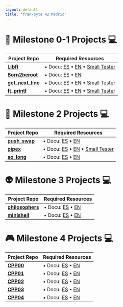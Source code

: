 ```yaml
---
layout: default
title: "fran-byte 42 Madrid"
---
```

# 🚀 Milestone 0-1 Projects 💻

| Project Repo         | Required Resources                          |
|------------------|---------------------------------------------|
| **[Libft](https://github.com/fran-byte/42-libft)** | • Docu: [ES](projects/libft_es.md) • [EN](projects/libft_en.md) • [Small Tester](https://github.com/fran-byte/42-libft-tester)|
| **[Born2beroot](https://github.com/fran-byte/42-born2beroot)** | • Docu: [ES](projects/born2beroot_es.md) • [EN](projects/born2beroot_en.md) |
| **[get_next_line](https://github.com/fran-byte/42-get-next-line)** | • Docu: [ES](projects/gnl_es.md) • [EN](projects/gnl_en.md)  • [Small Tester](https://github.com/fran-byte/42-gnl-tester)|
| **[ft_printf](https://github.com/fran-byte/42-ft_printf)** | • Docu: [ES](projects/ft_printf_es.md) • [EN](projects/ft_printf_en.md)  • [Small Tester](https://github.com/fran-byte/42-ft_printf-tester)|

# 🎯 Milestone 2 Projects 💻

| Project Repo         | Required Resources                          |
|------------------|---------------------------------------------|
| **[push_swap](https://github.com/fran-byte/42-push-swap)** | • Docu: [ES](projects/push_swap_es.md) • [EN](projects/push_swap_en.md) |
| **[pipex](https://github.com/fran-byte/42-pipex)** | • Docu: [ES](projects/pipex_es.md) • [EN](projects/pipex_en.md) • [Small Tester](https://github.com/fran-byte/42-pipex-tester)|
| **[so_long](https://github.com/fran-byte/42-so-long)** | • Docu: [ES](projects/so_long_es.md) • [EN](projects/so_long_en.md) |

# 👽 Milestone 3 Projects 💻

| Project Repo         | Required Resources                          |
|------------------|---------------------------------------------|
| **[philosophers](https://github.com/fran-byte/42-philosophers)** | • Docu: [ES](projects/philosophers_es.md) • [EN](projects/philosophers_en.md) |
| **[minishell](https://github.com/fran-byte/42-minishell)** | • Docu: [ES](projects/minishell_es.md) • [EN](projects/minishell_en.md) |

# 🎮 Milestone 4 Projects 💻

| Project Repo         | Required Resources                          |
|------------------|---------------------------------------------|
| **[CPP00](https://github.com/fran-byte/42-cpp-00)** | • Docu: [ES](projects/cpp00_es.md) • [EN](projects/cpp00_en.md) |
| **[CPP01](https://github.com/fran-byte/42-cpp-01)** | • Docu: [ES](projects/cpp01_es.md) • [EN](projects/cpp01_en.md) |
| **[CPP02](https://github.com/fran-byte/born2beroot)** | • Docu: [ES](projects/cpp02_es.md) • [EN](projects/cpp02_en.md) |
| **[CPP03](https://github.com/fran-byte/born2beroot)** | • Docu: [ES](projects/cpp03_es.md) • [EN](projects/cpp03_en.md) |
| **[CPP04](https://github.com/fran-byte/born2beroot)** | • Docu: [ES](projects/cpp04_es.md) • [EN](projects/cpp04_en.md) |

